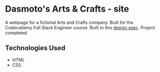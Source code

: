 # Dasmoto's Arts & Crafts - site
A webpage for a fictional Arts and Crafts company. Built for the Codecademy Full Stack Engineer course. Built to this [design spec](https://content.codecademy.com/courses/freelance-1/unit-2/dasmotos-arts_redline.jpg). Project completed. 

## Technologies Used
- HTML
- CSS
